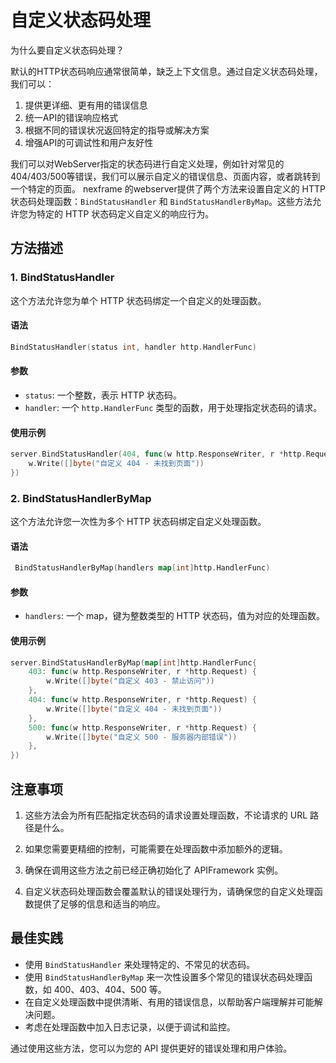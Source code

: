 # 自定义状态码处理

为什么要自定义状态码处理？

默认的HTTP状态码响应通常很简单，缺乏上下文信息。通过自定义状态码处理，我们可以：

1. 提供更详细、更有用的错误信息
2. 统一API的错误响应格式
3. 根据不同的错误状况返回特定的指导或解决方案
4. 增强API的可调试性和用户友好性

我们可以对WebServer指定的状态码进行自定义处理，例如针对常见的404/403/500等错误，我们可以展示自定义的错误信息、页面内容，或者跳转到一个特定的页面。
nexframe 的webserver提供了两个方法来设置自定义的 HTTP 状态码处理函数：`BindStatusHandler` 和 `BindStatusHandlerByMap`。这些方法允许您为特定的 HTTP 状态码定义自定义的响应行为。

## 方法描述

### 1. BindStatusHandler

这个方法允许您为单个 HTTP 状态码绑定一个自定义的处理函数。

#### 语法

```go
BindStatusHandler(status int, handler http.HandlerFunc)
```

#### 参数

- `status`: 一个整数，表示 HTTP 状态码。
- `handler`: 一个 `http.HandlerFunc` 类型的函数，用于处理指定状态码的请求。

#### 使用示例

```go
server.BindStatusHandler(404, func(w http.ResponseWriter, r *http.Request) {
    w.Write([]byte("自定义 404 - 未找到页面"))
})
```

### 2. BindStatusHandlerByMap

这个方法允许您一次性为多个 HTTP 状态码绑定自定义处理函数。

#### 语法

```go
 BindStatusHandlerByMap(handlers map[int]http.HandlerFunc)
```

#### 参数

- `handlers`: 一个 map，键为整数类型的 HTTP 状态码，值为对应的处理函数。

#### 使用示例

```go
server.BindStatusHandlerByMap(map[int]http.HandlerFunc{
    403: func(w http.ResponseWriter, r *http.Request) {
        w.Write([]byte("自定义 403 - 禁止访问"))
    },
    404: func(w http.ResponseWriter, r *http.Request) {
        w.Write([]byte("自定义 404 - 未找到页面"))
    },
    500: func(w http.ResponseWriter, r *http.Request) {
        w.Write([]byte("自定义 500 - 服务器内部错误"))
    },
})
```

## 注意事项

1. 这些方法会为所有匹配指定状态码的请求设置处理函数，不论请求的 URL 路径是什么。

2. 如果您需要更精细的控制，可能需要在处理函数中添加额外的逻辑。

3. 确保在调用这些方法之前已经正确初始化了 APIFramework 实例。

4. 自定义状态码处理函数会覆盖默认的错误处理行为，请确保您的自定义处理函数提供了足够的信息和适当的响应。

## 最佳实践

- 使用 `BindStatusHandler` 来处理特定的、不常见的状态码。
- 使用 `BindStatusHandlerByMap` 来一次性设置多个常见的错误状态码处理函数，如 400、403、404、500 等。
- 在自定义处理函数中提供清晰、有用的错误信息，以帮助客户端理解并可能解决问题。
- 考虑在处理函数中加入日志记录，以便于调试和监控。

通过使用这些方法，您可以为您的 API 提供更好的错误处理和用户体验。